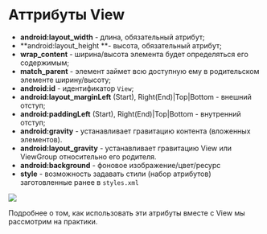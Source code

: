 # Аттрибуты View

* **android:layout\_width** - длина, обязательный атрибут;
* **android:layout\_height **- высота, обязательный атрибут;
* **wrap\_content** - ширина/высота элемента будет определяться его содержимым;
* **match\_parent** - элемент займет всю доступную ему в родительском элементе ширину/высоту;
* **android:id** - идентификатор `View`;
* **android:layout\_marginLeft** (Start), Right(End)|Top|Bottom - внешний отступ;
* **android:paddingLeft** (Start), Right(End)|Top|Bottom - внутренний отступ;
* **android:gravity** - устанавливает гравитацию контента (вложенных элементов).
* **android:layout\_gravity** - устанавливает гравитацию View или ViewGroup относительно его родителя.
* **android:background** - фоновое изображение/цвет/ресурс
* **style** - возможность задавать стили (набор атрибутов) заготовленные ранее в `styles.xml`

![](https://ucarecdn.com/f123a69f-7e08-43b2-ac71-70f6b137d35b/)![](data:image/gif;base64,R0lGODlhAQABAPABAP///wAAACH5BAEKAAAALAAAAAABAAEAAAICRAEAOw== "Click and drag to move")

Подробнее о том, как использовать эти атрибуты вместе с View мы рассмотрим на практики.
